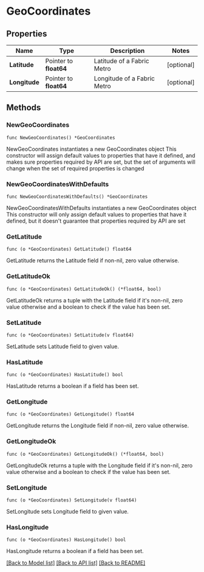 # GeoCoordinates

## Properties

Name | Type | Description | Notes
------------ | ------------- | ------------- | -------------
**Latitude** | Pointer to **float64** | Latitude of a Fabric Metro | [optional] 
**Longitude** | Pointer to **float64** | Longitude of a Fabric Metro | [optional] 

## Methods

### NewGeoCoordinates

`func NewGeoCoordinates() *GeoCoordinates`

NewGeoCoordinates instantiates a new GeoCoordinates object
This constructor will assign default values to properties that have it defined,
and makes sure properties required by API are set, but the set of arguments
will change when the set of required properties is changed

### NewGeoCoordinatesWithDefaults

`func NewGeoCoordinatesWithDefaults() *GeoCoordinates`

NewGeoCoordinatesWithDefaults instantiates a new GeoCoordinates object
This constructor will only assign default values to properties that have it defined,
but it doesn't guarantee that properties required by API are set

### GetLatitude

`func (o *GeoCoordinates) GetLatitude() float64`

GetLatitude returns the Latitude field if non-nil, zero value otherwise.

### GetLatitudeOk

`func (o *GeoCoordinates) GetLatitudeOk() (*float64, bool)`

GetLatitudeOk returns a tuple with the Latitude field if it's non-nil, zero value otherwise
and a boolean to check if the value has been set.

### SetLatitude

`func (o *GeoCoordinates) SetLatitude(v float64)`

SetLatitude sets Latitude field to given value.

### HasLatitude

`func (o *GeoCoordinates) HasLatitude() bool`

HasLatitude returns a boolean if a field has been set.

### GetLongitude

`func (o *GeoCoordinates) GetLongitude() float64`

GetLongitude returns the Longitude field if non-nil, zero value otherwise.

### GetLongitudeOk

`func (o *GeoCoordinates) GetLongitudeOk() (*float64, bool)`

GetLongitudeOk returns a tuple with the Longitude field if it's non-nil, zero value otherwise
and a boolean to check if the value has been set.

### SetLongitude

`func (o *GeoCoordinates) SetLongitude(v float64)`

SetLongitude sets Longitude field to given value.

### HasLongitude

`func (o *GeoCoordinates) HasLongitude() bool`

HasLongitude returns a boolean if a field has been set.


[[Back to Model list]](../README.md#documentation-for-models) [[Back to API list]](../README.md#documentation-for-api-endpoints) [[Back to README]](../README.md)


